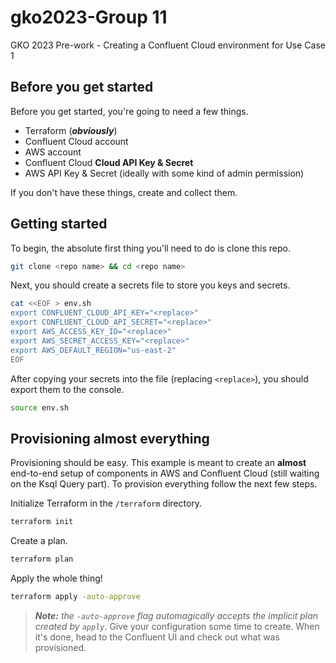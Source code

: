 # gko2023-Group 11
GKO 2023 Pre-work - Creating a Confluent Cloud environment for Use Case 1


## Before you get started

Before you get started, you're going to need a few things. 
- Terraform (***obviously***)
- Confluent Cloud account
- AWS account
- Confluent Cloud **Cloud API Key & Secret**
- AWS API Key & Secret (ideally with some kind of admin permission)

If you don't have these things, create and collect them. 

## Getting started

To begin, the absolute first thing you'll need to do is clone this repo. 
```bash
git clone <repo name> && cd <repo name>
```

Next, you should create a secrets file to store you keys and secrets. 
```bash
cat <<EOF > env.sh
export CONFLUENT_CLOUD_API_KEY="<replace>"
export CONFLUENT_CLOUD_API_SECRET="<replace>" 
export AWS_ACCESS_KEY_ID="<replace>"
export AWS_SECRET_ACCESS_KEY="<replace>"
export AWS_DEFAULT_REGION="us-east-2"
EOF
```

After copying your secrets into the file (replacing `<replace>`), you should export them to the console.
```bash
source env.sh
```

## Provisioning almost everything

Provisioning should be easy. This example is meant to create an **almost** end-to-end setup of components in AWS and Confluent Cloud (still waiting on the Ksql Query part). To provision everything follow the next few steps. 

Initialize Terraform in the `/terraform` directory.
```bash
terraform init
```

Create a plan.
```bash
terraform plan
```

Apply the whole thing!
```bash
terraform apply -auto-approve
```
> ***Note:*** *the `-auto-approve` flag automagically accepts the implicit plan created by `apply`*. 
Give your configuration some time to create. When it's done, head to the Confluent UI and check out what was provisioned.
